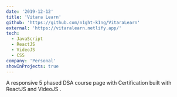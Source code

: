 ```yaml
---
date: '2019-12-12'
title: 'Vitara Learn'
github: 'https://github.com/n1ght-k1ng/VitaraLearn'
external: 'https://vitaralearn.netlify.app/'
tech:
  - JavaScript
  - ReactJS
  - VideoJS 
  - CSS
company: 'Personal'
showInProjects: true
---
```


A responsive 5 phased DSA course page with Certification built with ReactJS and VideoJS . 

